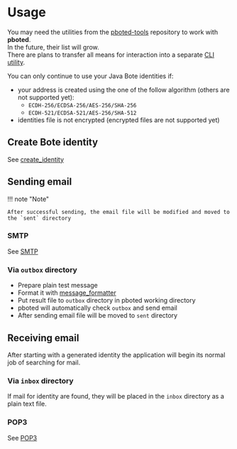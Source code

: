 # Usage

You may need the utilities from the [pboted-tools](https://github.com/polistern/pboted-tools/) repository to work with **pboted**.   
In the future, their list will grow.   
There are plans to transfer all means for interaction into a separate [CLI utility](https://github.com/polistern/pbotectl).

You can only continue to use your Java Bote identities if:

- your address is created using the one of the follow algorithm (others are not supported yet):
    - `ECDH-256/ECDSA-256/AES-256/SHA-256`
    - `ECDH-521/ECDSA-521/AES-256/SHA-512` 
- identities file is not encrypted (encrypted files are not supported yet)

## Create Bote identity

See [create_identity](https://github.com/polistern/pboted-tools/tree/main/create_identity)

## Sending email

!!! note "Note"

    After successful sending, the email file will be modified and moved to the `sent` directory

### SMTP

See [SMTP](../tutorials/SMTP.md)

### Via `outbox` directory 

- Prepare plain test message
- Format it with [message_formatter](https://github.com/polistern/pboted-tools/tree/main/message_formatter)
- Put result file to `outbox` directory in pboted working directory
- pboted will automatically check `outbox` and send email
- After sending email file will be moved to `sent` directory

## Receiving email

After starting with a generated identity the application will begin its normal job of searching for mail.  

### Via `inbox` directory 

If mail for identity are found, they will be placed in the `inbox` directory as a plain text file.

### POP3

See [POP3](../tutorials/POP3.md)
